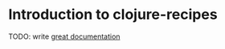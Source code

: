 # Introduction to clojure-recipes

TODO: write [great documentation](http://jacobian.org/writing/great-documentation/what-to-write/)

